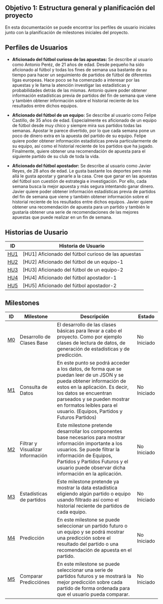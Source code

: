 ## Objetivo 1: Estructura general y planificación del proyecto
En esta documentación se puede encontrar los perfiles de usuario iniciales junto con la planificación de milestones iniciales del proyecto.


## Perfiles de Usuarios

 -  **Aficionado del fútbol curioso de las apuestas:** Se describe al usuario como Antonio Peréz, de 21 años de edad. Desde pequeño ha sido aficionado al fútbol y todas los fines de semana usa bastante de su tiempo para hacer un seguimiento de partidos de fútbol de diferentes ligas europeas. Hace poco se ha comenzado a interesar por las apuestas y le llama la atención investigar las estadísticas y probabilidades detrás de las mismas. Antonio quiere poder obtener información estadísticas previa de partidos del fin de semana que viene y también obtener información sobre el historial reciente de los resultados entre dichos equipos.
 
 -  **Aficionado del fútbol de un equipo:** Se describe al usuario como Felipe Castillo, de 35 años de edad. Especialmente es aficionado de un equipo de fútbol desde muy chico y siempre mira sus partidos todas las semanas. Apostar le parece divertido, por lo que cada semana pone un poco de dinero extra en la apuesta del partido de su equipo.  Felipe quiere poder obtener información estadísticas previa particularmente de su equipo, así como el historial reciente de los partidos que ha jugado. Finalmente, quiere obtener una recomendación de apuesta para el siguiente partido de su club de toda la vida.
 
 -  **Aficionado del fútbol apostador:** Se describe al usuario como Javier Reyes, de 28 años de edad. Le gusta bastante los deportes pero más allá le gusta apostar y ganarle a la casa. Cree que ganar en  las apuestas del fútbol son cuestión de estrategia e investigación. Por ello, cada semana busca la mejor apuesta y más segura intentando ganar dinero. Javier quiere poder obtener información estadísticas previa de partidos del fin de semana que viene y también obtener información sobre el historial reciente de los resultados entre dichos equipos. Javier quiere obtener una recomendación de apuesta para un partido y también le gustaría obtener una serie de recomendaciones de las mejores apuestas que puede realizar en un fin de semana.

## Historias de Uusario
|ID | Historia de Usuario| 
|--|--|
|[HU1](https://github.com/sorozcov/proyecto-iv-ugr/issues/2)|[HU1] Aficionado del fútbol curioso de las apuestas|
|[HU2](https://github.com/sorozcov/proyecto-iv-ugr/issues/3)| [HU2] Aficionado del fútbol de un equipo-1 |
|[HU3](https://github.com/sorozcov/proyecto-iv-ugr/issues/4)|[HU3] Aficionado del fútbol de un equipo-2|
|[HU4](https://github.com/sorozcov/proyecto-iv-ugr/issues/5)|[HU4] Aficionado del fútbol apostador-1|
|[HU5](https://github.com/sorozcov/proyecto-iv-ugr/issues/6)| [HU5] Aficionado del fútbol apostador-2|

## Milestones

|ID | Milestone | Descripción | Estado|
|--|--|--|--|
|[M0](https://github.com/sorozcov/proyecto-iv-ugr/milestone/1)| Desarrollo de Clases Base | El desarrollo de las clases básicas para llevar a cabo el proyecto. Como por ejemplo clases de lectura de datos, de generación de estadísticas y de predicción. | No Iniciado
|[M1](https://github.com/sorozcov/proyecto-iv-ugr/milestone/2)| Consulta de Datos| En este punto se podrá acceder a los datos, de forma que se puedan leer de un JSON y se pueda obtener información de estos en la aplicación. Es decir, los datos se encuentran parseados y se pueden mostrar en formatos leíbles para el usuario. (Equipos, Partidos y Futuros Partidos)| No Iniciado
|[M2](https://github.com/sorozcov/proyecto-iv-ugr/milestone/3)| Filtrar y Visualizar Información | Este milestone pretende desarrollar los componentes base necesarios para mostrar información importante a los usuarios. Se puede filtrar la información de Equipos, Partidos y Partidos Futuros y el usuario puede observar dicha información en la aplicación.| No Iniciado
|[M3](https://github.com/sorozcov/proyecto-iv-ugr/milestone/4)| Estadísticas de partidos | Este milestone pretende ya mostrar la data estadística eligiendo algún partido o equipo usando filtrado así como el historial reciente de partidos de cada equipo.| No Iniciado
|[M4](https://github.com/sorozcov/proyecto-iv-ugr/milestone/5)| Predicción| En este milestone se puede seleccionar un partido futuro o un equipo y se podrá mostrar una predicción sobre el resultado del partido o una recomendación de apuesta en el partido.| No Iniciado
|[M5](https://github.com/sorozcov/proyecto-iv-ugr/milestone/6)| Comparar Predicciónes| En este milestone se puede seleccionar una serie de partidos futuros y se mostrará la mejor predicción sobre cada partido de forma ordenada para que el usuario pueda comparar.| No Iniciado
